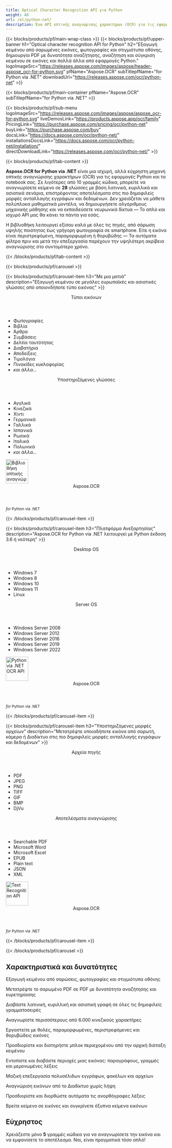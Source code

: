 ```yaml
---
title: Optical Character Recognition API για Python
weight: 40
url: /el/python-net/ 
description: Ένα API οπτικής αναγνώρισης χαρακτήρων (OCR) για τις εφαρμογές σας Python. Εξάγετε κείμενο από σαρώσεις και φωτογραφίες, δημιουργήστε αρχεία PDF με δυνατότητα αναζήτησης, φακέλους και αρχεία μαζικής επεξεργασίας και πολλά άλλα σε λιγότερες από 10 γραμμές κώδικα.
---
```


{{< blocks/products/pf/main-wrap-class >}}
{{< blocks/products/pf/upper-banner h1="Optical character recognition API for Python" h2="Εξαγωγή κειμένου από σαρωμένες εικόνες, φωτογραφίες και στιγμιότυπα οθόνης, δημιουργία PDF με δυνατότητα αναζήτησης, αναζήτηση και σύγκριση κειμένου σε εικόνες και πολλά άλλα από εφαρμογές Python." logoImageSrc="https://releases.aspose.com/images/aspose/header-aspose_ocr-for-python.svg" pfName="Aspose.OCR" subTitlepfName="for Python via .NET" downloadUrl="https://releases.aspose.com/ocr/python-net" >}}

{{< blocks/products/pf/main-container pfName="Aspose.OCR" subTitlepfName="for Python via .NET" >}}

{{< blocks/products/pf/sub-menu logoImageSrc="https://releases.aspose.com/images/aspose/aspose_ocr-for-python.svg" liveDemosLink="https://products.aspose.app/ocr/family" PricingLink="https://purchase.aspose.com/pricing/ocr/python-net" buyLink="https://purchase.aspose.com/buy" docsLink="https://docs.aspose.com/ocr/python-net/" installationsDocsLink="https://docs.aspose.com/ocr/python-net/installation/"  directDownloadLink="https://releases.aspose.com/ocr/python-net/" >}}

{{< blocks/products/pf/tab-content >}}
<p><b>Aspose.OCR for Python via .NET</b> είναι μια ισχυρή, αλλά εύχρηστη μηχανή οπτικής αναγνώρισης χαρακτήρων (OCR) για τις εφαρμογές Python και τα notebook σας. Σε λιγότερες από 10 γραμμές κώδικα, μπορείτε να αναγνωρίσετε κείμενο σε <b>28</b> γλώσσες με βάση λατινικά, κυριλλικά και ασιατικά σενάρια, επιστρέφοντας αποτελέσματα στις πιο δημοφιλείς μορφές ανταλλαγής εγγράφων και δεδομένων. Δεν χρειάζεται να μάθετε πολύπλοκα μαθηματικά μοντέλα, να δημιουργήσετε αλγόριθμους μηχανικής μάθησης και να εκπαιδεύσετε νευρωνικά δίκτυα &mdash; Το απλό και ισχυρό API μας θα κάνει τα πάντα για εσάς.</p>
<p>Η βιβλιοθήκη λειτουργεί εξίσου καλά με όλες τις πηγές, από σάρωση υψηλής ποιότητας έως γρήγορη φωτογραφία σε smartphone. Είτε η εικόνα είναι περιστρεφόμενη, παραμορφωμένη ή θορυβώδης &mdash; Τα αυτόματα φίλτρα πριν και μετά την επεξεργασία παρέχουν την υψηλότερη ακρίβεια αναγνώρισης στο συντομότερο χρόνο.</p>
{{< /blocks/products/pf/tab-content >}}

<!--Diagrams Start-->
{{< blocks/products/pf/carousel >}}

{{< blocks/products/pf/carousel-item h3="Με μια ματιά" description="Εξαγωγή κειμένου σε μεγάλες ευρωπαϊκές και ασιατικές γλώσσες από οποιονδήποτε τύπο εικόνας" >}}
<div class="diagram1 d1-python">
 <div class="d1-row">
  <div class="d1-col d1-left">
   <header>
    <i class="fa fa-image">
    </i>
    Τύποι εικόνων
   </header>
   <ul>
   <li>Φωτογραφίες</li>
    <li>Βιβλία</li>
    <li>Άρθρα</li>
    <li>Συμβάσεις</li>
    <li>Δελτία ταυτότητας</li>
    <li>Διαβατήρια</li>
    <li>Αποδείξεις</li>
    <li>Τιμολόγια</li>
    <li>Πινακίδες κυκλοφορίας</li>
    <li><i>και άλλα...</i></li>
   </ul>
  </div>
  <!--/left-->
  <div class="d1-col d1-right">
   <header>
    <i class="fa fa-language">
    </i>    
Υποστηριζόμενες γλώσσες
   </header>
   <ul>  
<li>Αγγλικά</li>
    <li>Κινεζικά</li>
    <li>Χίντι</li>
    <li>Γερμανικά</li>
    <li>Γαλλικά</li>
    <li>Ισπανικά</li>
    <li>Ρωσικά</li>
    <li>Ιταλικά</li>
    <li>Πολωνικά</li>
    <li><i>και άλλα...</i></li>
   </ul>
  </div>
  <!--/right-->
 </div>
 <!--/row-->
 <div class="d1-logo">
  <img width="70" height="75" alt="Βιβλιοθήκη οπτικής αναγνώρισης χαρακτήρων" src="https://releases.aspose.com/images/aspose/aspose_ocr-for-python.svg"/>
  <header>
   Aspose.OCR
  </header>
  <footer>
   <small>
    <em>
     for
    </em>
    Python via .NET
   </small>
  </footer>
 </div>
 <!--/logo-->
</div>

{{< /blocks/products/pf/carousel-item >}}

{{< blocks/products/pf/carousel-item h3="Πλατφόρμα Ανεξαρτησίας" description="Aspose.OCR for Python via .NET λειτουργεί με Python έκδοση 3.6 ή νεότερη" >}}
<div class="diagram1 d1-python">
 <div class="d1-row">
  <div class="d1-col d1-left">
   <header>
    <i class="fa fa-laptop">
    </i>
    Desktop OS
   </header>
   <ul>
    <li>Windows 7</li>
    <li>Windows 8</li>
    <li>Windows 10</li>
    <li>Windows 11</li>
	<li>Linux</li>
   </ul>  
  </div>
  <!--/left-->
  <div class="d1-col d1-right">
   <header>
    <i class="fa fa-server">
    </i>
    Server OS
   </header>
   <ul>
    <li>Windows Server 2008</li>
    <li>Windows Server 2012</li>
    <li>Windows Server 2016</li>
    <li>Windows Server 2019</li>
    <li>Windows Server 2022</li>
   </ul>
  </div>
  <!--/right-->
 </div>
 <!--/row-->
 <div class="d1-logo">
  <img width="70" height="75" alt="Python via .NET OCR API" src="https://releases.aspose.com/images/aspose/aspose_ocr-for-python.svg"/>
  <header>
   Aspose.OCR
  </header>
  <footer>
   <small>
    <em>
     for
    </em>
    Python via .NET
   </small>
  </footer>
 </div>
 <!--/logo-->
</div>

{{< /blocks/products/pf/carousel-item >}}

{{< blocks/products/pf/carousel-item h3="Υποστηριζόμενες μορφές αρχείων" description="Μετατρέψτε οποιαδήποτε εικόνα από σαρωτή, κάμερα ή Διαδίκτυο στις πιο δημοφιλείς μορφές ανταλλαγής εγγράφων και δεδομένων" >}}
<div class="diagram1 d2 d1-python">
 <div class="d1-row">
  <div class="d1-col d1-left">
   <header>
    <i class="fa fa-long-arrow-down">
    </i>    
Αρχεία πηγής
   </header>
   <ul>
    <li>PDF</li>
    <li>JPEG</li>
    <li>PNG</li>
    <li>TIFF</li>
    <li>GIF</li>
    <li>BMP</li>
    <li>DjVu</li>
   </ul>
  </div>
  <!--/left-->
<div class="d1-col d1-right">
   <header>
    <i class="fa fa-mail-forward">
    </i>    
Αποτελέσματα αναγνώρισης
   </header>
   <ul>
    <li>Searchable PDF</li>
    <li>Microsoft Word</li>
    <li>Microsoft Excel</li>
    <li>EPUB</li>
    <li>Plain text</li>
    <li>JSON</li>
    <li>XML</li>
   </ul>
  </div>
  <!--/right-->
 </div>
 <!--/row-->
 <div class="d1-logo">
  <img width="70" height="75" alt="Text Recognition API" src="https://releases.aspose.com/images/aspose/aspose_ocr-for-python.svg"/>
  <header>
   Aspose.OCR
  </header>
  <footer>
   <small>
    <em>
     for
    </em>
    Python via .NET
   </small>
  </footer>
 </div>
 <!--/logo-->
</div>

{{< /blocks/products/pf/carousel-item >}}

{{< /blocks/products/pf/carousel >}}
<!--Diagrams End-->

<!--Feature-section Start-->
<div class="container-fluid features-section bg-gray">
 <a class="anchor" id="features" name="features">
 </a>
 <div class="row">
  <div class="container">
   <h2 class="pr-ft">Χαρακτηριστικά και δυνατότητες</h2>
   <p>
   </p>
   <div class="col-lg-4">
    <em class="fa fa-image ico-blue fa-2x col-lg-2">
    </em>
    <p class="col-lg-10">Εξαγωγή κειμένου από σαρώσεις, φωτογραφίες και στιγμιότυπα οθόνης</p>
   </div>
   <div class="col-lg-4">
    <em class="fa fa-file-text-o ico-blue fa-2x col-lg-2">
    </em>
    <p class="col-lg-10">Μετατρέψτε το σαρωμένο PDF σε PDF με δυνατότητα αναζήτησης και ευρετηρίασης</p>
   </div>
   <div class="col-lg-4">
    <em class="fa fa-globe ico-blue fa-2x col-lg-2">
    </em>
    <p class="col-lg-10">Διαβάστε λατινική, κυριλλική και ασιατική γραφή σε όλες τις δημοφιλείς γραμματοσειρές</p>
   </div>
   <div class="col-lg-4">
    <em class="fa fa-language ico-blue fa-2x col-lg-2">
    </em>
    <p class="col-lg-10">Αναγνωρίστε περισσότερους από 6.000 κινεζικούς χαρακτήρες</p>
   </div>   
   <div class="col-lg-4">
    <em class="fa fa-eye ico-blue fa-2x col-lg-2">
    </em>
    <p class="col-lg-10">Εργαστείτε με θολές, παραμορφωμένες, περιστρεφόμενες και θορυβώδεις εικόνες</p>
   </div>
   <div class="col-lg-4">
    <em class="fa fa-indent ico-blue fa-2x col-lg-2">
    </em>
    <p class="col-lg-10">Προσδιορίστε και διατηρήστε μπλοκ περιεχομένου από την αρχική διάταξη κειμένου</p>
   </div>
   <div class="col-lg-4">
    <em class="fa fa-object-group ico-blue fa-2x col-lg-2">
    </em>
    <p class="col-lg-10">Εντοπίστε και διαβάστε περιοχές μιας εικόνας: παραγράφους, γραμμές και μεμονωμένες λέξεις</p>
   </div>
   <div class="col-lg-4">
    <em class="fa fa-folder-open ico-blue fa-2x col-lg-2">
    </em>
    <p class="col-lg-10">Μαζική επεξεργασία πολυσέλιδων εγγράφων, φακέλων και αρχείων</p>
   </div>
   <div class="col-lg-4">
    <em class="fa fa-link ico-blue fa-2x col-lg-2">
    </em>
    <p class="col-lg-10">Αναγνώριση εικόνων από το Διαδίκτυο χωρίς λήψη</p>
   </div>
   <div class="col-lg-4">
    <em class="fa fa-check ico-blue fa-2x col-lg-2">
    </em>
    <p class="col-lg-10">Προσδιορίστε και διορθώστε αυτόματα τις ανορθόγραφες λέξεις</p>
   </div>
   <div class="col-lg-4">
    <em class="fa fa-search ico-blue fa-2x col-lg-2">
    </em>
    <p class="col-lg-10">Βρείτε κείμενο σε εικόνες και συγκρίνετε έξυπνα κείμενα εικόνων</p>
   </div>  

<div class="col-lg-12">

<h2 class="h2title">Εύχρηστος</h2>

<p>Χρειάζεστε μόνο <b>5</b> γραμμές κώδικα για να αναγνωρίσετε την εικόνα και να εμφανίσετε το αποτέλεσμα. Ναι, είναι πραγματικά τόσο απλό!</p>

<!-- BEGIN LCS -->
<div class="ocr-lcs">
	<style>
		.ocr-lcs-controls {
			display: flex;
			flex-wrap: wrap;
		}

		.ocr-lcs-drop {
			cursor: pointer;
			display: flex;
			flex-direction: column;
			align-items: center;
			min-width: 350px;
			box-sizing: border-box;
			margin: 0 15px 15px 0;
			padding: 15px 15px 10px 15px;
			border: dashed 3px #73b5fb;
			border-radius: 10px;
			background-color: #ffffff;
		}

		.ocr-lcs-drop input {
			display: none;
		}

		.ocr-lcs-drop-preload {
			display: none;
		}

		.ocr-lcs-drop svg {
			width: 48px;
			margin-bottom: 5px;
			filter: invert(70%) sepia(12%) saturate(3506%) hue-rotate(183deg) brightness(101%) contrast(97%);
		}

		.ocr-lcs-drop span {
			font-size: 18px;
			text-align: center;
		}

		.ocr-lcs-filename {
			display: none;
		}

		.ocr-lcs-filename span {
			font-style: italic;
		}

		.ocr-lcs-recognizing {
			display: none;
		}

		.ocr-lcs-recognizing span {
			font-style: italic;
		}

		.ocr-lcs-mods {
			display: flex;
			flex-direction: column;
		}

		.ocr-lcs-mods > * {
			width: 150px;
			box-sizing: border-box;
		}

		.ocr-lcs-mods select {
			margin-bottom: 7px;
			padding: .6em 1.4em .5em .8em;
			border:  solid 2px #73b5fb;
			border-radius: .5em;
			line-height: 1.3;
			font-family: arial,sans-serif,-apple-system,BlinkMacSystemFont,segoe ui,Roboto,helvetica neue,apple color emoji,segoe ui emoji,segoe ui symbol;
			font-size: 16px;
			font-weight: 700;
			color: #73b5fb;
			-moz-appearance: none;
			-webkit-appearance: none;
			appearance: none;
			background-color: #ffffff;
			background-image: url('data:image/svg+xml;charset=US-ASCII,%3Csvg%20xmlns%3D%22http%3A%2F%2Fwww.w3.org%2F2000%2Fsvg%22%20width%3D%22292.4%22%20height%3D%22292.4%22%3E%3Cpath%20fill%3D%22%2373b5fb%22%20d%3D%22M287%2069.4a17.6%2017.6%200%200%200-13-5.4H18.4c-5%200-9.3%201.8-12.9%205.4A17.6%2017.6%200%200%200%200%2082.2c0%205%201.8%209.3%205.4%2012.9l128%20127.9c3.6%203.6%207.8%205.4%2012.8%205.4s9.2-1.8%2012.8-5.4L287%2095c3.5-3.5%205.4-7.8%205.4-12.8%200-5-1.9-9.2-5.5-12.8z%22%2F%3E%3C%2Fsvg%3E');
			background-repeat: no-repeat, repeat;
			background-position: right .7em top 50%, 0 0;
			background-size: .65em auto, 100%;
		}

		.ocr-lcs-mods select::-ms-expand {
			display: none;
		}

		.ocr-lcs-mods select:hover, .ocr-lcs-mods select:focus {
			border-color: #1a89d0;
			color: #1a89d0;
			background-image: url('data:image/svg+xml;charset=US-ASCII,%3Csvg%20xmlns%3D%22http%3A%2F%2Fwww.w3.org%2F2000%2Fsvg%22%20width%3D%22292.4%22%20height%3D%22292.4%22%3E%3Cpath%20fill%3D%22%231a89d0%22%20d%3D%22M287%2069.4a17.6%2017.6%200%200%200-13-5.4H18.4c-5%200-9.3%201.8-12.9%205.4A17.6%2017.6%200%200%200%200%2082.2c0%205%201.8%209.3%205.4%2012.9l128%20127.9c3.6%203.6%207.8%205.4%2012.8%205.4s9.2-1.8%2012.8-5.4L287%2095c3.5-3.5%205.4-7.8%205.4-12.8%200-5-1.9-9.2-5.5-12.8z%22%2F%3E%3C%2Fsvg%3E');
		}

		.ocr-lcs-mods select:focus {
			outline: none;
		}

		*[dir="rtl"] .ocr-lcs-mods select, :root:lang(ar) .ocr-lcs-mods select, :root:lang(iw) .ocr-lcs-mods select {
			background-position: left .7em top 50%, 0 0;
			padding: .6em .8em .5em 1.4em;
		}

		.ocr-lcs-mods select option {
			font-weight: normal;
			color: #4c4c4c;
		}

		.ocr-lcs-mods input {
			padding: 0.6em .6em;
			border: none;
			border-radius: .5em;
			box-shadow: inset 0 1px rgb(255 255 255 / 15%), 0 1px 1px rgb(0 0 0 / 8%);
			font-family: arial,sans-serif,-apple-system,BlinkMacSystemFont,segoe ui,Roboto,helvetica neue,apple color emoji,segoe ui emoji,segoe ui symbol;
			font-size: 16px;
			font-weight: 700;
			color: #ffffff;
			background-color: #1a89d0;
		}

		.ocr-lcs-mods input:hover {
			background-color: #3071a9;
			transition: all .3s ease;
			transition-property: all;
			transition-duration: 0.3s;
			transition-timing-function: ease;
			transition-delay: 0s;
		}

		.ocr-lcs-disabled {
			background-color: silver !important;
		}

		.ocr-lcs-disclaimer {
			font-size: 12px !important;
		}

		.ocr-lcs-result {
			position: fixed;
			top: 0px;
			right: 0px;
			bottom: 0px;
			left: 0px;
			background: rgba(0,0,0,0.8);
			z-index: 9998;
			-webkit-transition: opacity 400ms ease-in;
			-moz-transition: opacity 400ms ease-in;
			transition: opacity 400ms ease-in;
			display: none;
		}

		.ocr-lcs-result > div {
			width: 90vw;
			position: relative;
			margin: 10% auto;
			padding: 5px 20px 13px 20px;
			border-radius: 10px;
			background: #ffffff;
			pointer-events: auto;
		}

		.ocr-lcs-result header {
			position: relative;
			display: flex;
			justify-content: space-between;
			align-items: center;
			padding:  5px 0 10px 0;
			border-bottom: dotted 1px #1a89d0;
		}

		.ocr-lcs-result header span {
			font-size: 18px;
			font-weight: 700;
		}

		.ocr-lcs-result header i {
			cursor: pointer;
			color: #1a89d0;
			font-size: 24px !important;
		}

		.ocr-lcs-result header i:hover {
			color: #3071a9;
		}

		.ocr-lcs-result article {
			max-height: 500px;
			overflow: auto;
			margin: 25px 0 15px 0;
		}
	</style>
	<div class="ocr-lcs-controls">
		<div class="ocr-lcs-drop" onclick="OcrLcsUpload(this);" ondragover="event.preventDefault();" ondrop="OcrLcsDropped(event,this);">
			<input type="file" accept=".jpg,.jpeg,.png,.bmp,.tif,.tiff,.gif" onchange="OcrLcsFileSelected(this);" />
			<svg class="ocr-lcs-drop-preload" xmlns="http://www.w3.org/2000/svg" xmlns:xlink="http://www.w3.org/1999/xlink" viewBox="0 0 100 100"><g transform="translate(89,50)"><g transform="rotate(0)"><circle cx="0" cy="0" r="5" fill="#29c26a" fill-opacity="1"><animateTransform attributeName="transform" type="scale" begin="-0.8888888888888888s" values="2 2;1 1" keyTimes="0;1" dur="1s" repeatCount="indefinite"></animateTransform><animate attributeName="fill-opacity" keyTimes="0;1" dur="1s" repeatCount="indefinite" values="1;0" begin="-0.8888888888888888s"></animate></circle></g></g><g transform="translate(79.87573328164014,75.06871677777502)"><g transform="rotate(40)"><circle cx="0" cy="0" r="5" fill="#29c26a" fill-opacity="0.8888888888888888"><animateTransform attributeName="transform" type="scale" begin="-0.7777777777777778s" values="2 2;1 1" keyTimes="0;1" dur="1s" repeatCount="indefinite"></animateTransform><animate attributeName="fill-opacity" keyTimes="0;1" dur="1s" repeatCount="indefinite" values="1;0" begin="-0.7777777777777778s"></animate></circle></g></g><g transform="translate(56.772278929010284,88.40750236747611)"><g transform="rotate(80)"><circle cx="0" cy="0" r="5" fill="#29c26a" fill-opacity="0.7777777777777778"><animateTransform attributeName="transform" type="scale" begin="-0.6666666666666666s" values="2 2;1 1" keyTimes="0;1" dur="1s" repeatCount="indefinite"></animateTransform><animate attributeName="fill-opacity" keyTimes="0;1" dur="1s" repeatCount="indefinite" values="1;0" begin="-0.6666666666666666s"></animate></circle></g></g><g transform="translate(30.500000000000007,83.77499074759311)"><g transform="rotate(119.99999999999999)"><circle cx="0" cy="0" r="5" fill="#29c26a" fill-opacity="0.6666666666666666"><animateTransform attributeName="transform" type="scale" begin="-0.5555555555555556s" values="2 2;1 1" keyTimes="0;1" dur="1s" repeatCount="indefinite"></animateTransform><animate attributeName="fill-opacity" keyTimes="0;1" dur="1s" repeatCount="indefinite" values="1;0" begin="-0.5555555555555556s"></animate></circle></g></g><g transform="translate(13.351987789349579,63.33878558970109)"><g transform="rotate(160)"><circle cx="0" cy="0" r="5" fill="#29c26a" fill-opacity="0.5555555555555556"><animateTransform attributeName="transform" type="scale" begin="-0.4444444444444444s" values="2 2;1 1" keyTimes="0;1" dur="1s" repeatCount="indefinite"></animateTransform><animate attributeName="fill-opacity" keyTimes="0;1" dur="1s" repeatCount="indefinite" values="1;0" begin="-0.4444444444444444s"></animate></circle></g></g><g transform="translate(13.351987789349572,36.661214410298925)"><g transform="rotate(200)"><circle cx="0" cy="0" r="5" fill="#29c26a" fill-opacity="0.4444444444444444"><animateTransform attributeName="transform" type="scale" begin="-0.3333333333333333s" values="2 2;1 1" keyTimes="0;1" dur="1s" repeatCount="indefinite"></animateTransform><animate attributeName="fill-opacity" keyTimes="0;1" dur="1s" repeatCount="indefinite" values="1;0" begin="-0.3333333333333333s"></animate></circle></g></g><g transform="translate(30.499999999999982,16.2250092524069)"><g transform="rotate(239.99999999999997)"><circle cx="0" cy="0" r="5" fill="#29c26a" fill-opacity="0.3333333333333333"><animateTransform attributeName="transform" type="scale" begin="-0.2222222222222222s" values="2 2;1 1" keyTimes="0;1" dur="1s" repeatCount="indefinite"></animateTransform><animate attributeName="fill-opacity" keyTimes="0;1" dur="1s" repeatCount="indefinite" values="1;0" begin="-0.2222222222222222s"></animate></circle></g></g><g transform="translate(56.77227892901027,11.59249763252388)"><g transform="rotate(280)"><circle cx="0" cy="0" r="5" fill="#29c26a" fill-opacity="0.2222222222222222"><animateTransform attributeName="transform" type="scale" begin="-0.1111111111111111s" values="2 2;1 1" keyTimes="0;1" dur="1s" repeatCount="indefinite"></animateTransform><animate attributeName="fill-opacity" keyTimes="0;1" dur="1s" repeatCount="indefinite" values="1;0" begin="-0.1111111111111111s"></animate></circle></g></g><g transform="translate(79.87573328164014,24.931283222224955)"><g transform="rotate(320)"><circle cx="0" cy="0" r="5" fill="#29c26a" fill-opacity="0.1111111111111111"><animateTransform attributeName="transform" type="scale" begin="0s" values="2 2;1 1" keyTimes="0;1" dur="1s" repeatCount="indefinite"></animateTransform><animate attributeName="fill-opacity" keyTimes="0;1" dur="1s" repeatCount="indefinite" values="1;0" begin="0s"></animate></circle></g></g><!-- [ldio] generated by https://loading.io/ --></svg>
			<svg class="ocr-lcs-drop-icon" xmlns="http://www.w3.org/2000/svg" xmlns:xlink="http://www.w3.org/1999/xlink" viewBox="0 0 128 128"><path d="M80,0v32h32L80,0z M72,32V0H28c-6.63,0-12,5.37-12,12v104c0,6.62,5.37,12,12,12h72c6.63,0,12-5.37,12-12V40H80.22	C75.57,40,72,36.42,72,32z M88.03,86.03C87.07,87.43,85.55,88,84,88s-3.07-0.59-4.24-1.76L70,76.47V102c0,3.31-2.69,6-6,6	s-6-2.69-6-6V76.47l-9.76,9.76c-2.34,2.34-6.14,2.34-8.49,0s-2.34-6.14,0-8.49l20-20c2.34-2.34,6.14-2.34,8.49,0l20,20	C90.57,80.1,90.57,83.9,88.03,86.03z"/></svg>
			<span class="ocr-lcs-filename">Έτοιμος να αναγνωρίσει <span></span></span>
			<span class="ocr-lcs-recognizing">Αναγνωρίζοντας <span></span></span>
			<span class="ocr-lcs-hint">Ρίξτε ένα αρχείο εδώ ή κάντε κλικ για περιήγηση *</span>
		</div>
		<div class="ocr-lcs-mods">
			<select name="language">
				<!--<option value="39">Albanian</option>-->
				<!--<option value="24">Arabic</option>-->
				<!--<option value="45">Azerbaijani </option>-->
				<!--<option value="27">Bengali</option>-->
				<option value="44">Bulgarian</option>
				<option value="22">Chinese</option>
				<option value="17">Croatian</option>
				<option value="18">Czech</option>
				<option value="13">Danish</option>
				<option value="10">Dutch</option>
				<option value="1" selected="selected">English</option>
				<option value="20">Estonian</option>
				<option value="15">Finnish</option>
				<option value="3">French</option>
				<!--<option value="43">Georgian</option>-->
				<option value="2">German</option>
				<!--<option value="36">Greek</option>-->
				<!--<option value="34">Hebrew</option>-->
				<option value="25">Hindi</option>
				<!--<option value="33">Indonesian</option>-->
				<option value="4">Italian</option>
				<!--<option value="37">Japanese</option>-->
				<!--<option value="40">Latin</option>-->
				<!--<option value="35">Javanese</option>-->
				<!--<option value="32">Korean</option>-->
				<option value="12">Latvian</option>
				<option value="11">Lithuanian</option>
				<option value="14">Norwegian</option>
				<!--<option value="38">Persian</option>-->
				<option value="7">Polish</option>
				<option value="6">Portuguese</option>
				<option value="21">Romanian</option>
				<option value="23">Russian</option>
				<option value="16">Serbian</option>
				<option value="9">Slovak</option>
				<option value="8">Slovenian</option>
				<option value="5">Spanish</option>
				<option value="19">Swedish</option>
				<!--<option value="28">Tibetan</option>-->
				<!--<option value="29">Thai</option>-->
				<!--<option value="31">Turkish</option>-->
				<option value="26">Ukrainian</option>
				<!--<option value="30">Urdu</option>-->
				<!--<option value="42">Uzbek</option>-->
				<!--<option value="41">Vietnamese</option>-->
			</select>
			<input type="button" value="Run code" class="ocr-lcs-recognize ocr-lcs-disabled" onclick="OcrLcsRecognize(this)" />
		</div>
	</div>


	<p class="ocr-lcs-disclaimer">* Ανεβάζοντας τα αρχεία σας ή χρησιμοποιώντας την υπηρεσία συμφωνείτε με εμάς <a href="https://about.aspose.com/legal/terms-of-use" rel="nofollow noreferrer" target="_blank">Όροι χρήσης</a> και <a href="https://about.aspose.com/legal/privacy-policy" rel="nofollow noreferrer" target="_blank">Πολιτική Απορρήτου</a>.</p>
<div id="code" class="codeblock"><h3>Ζωντανό δείγμα κώδικα - Python 3</h3><pre><code class="cs hljs csharp"><span class="hljs-comment"># Εκκινήστε τον κινητήρα OCR</span>
recognitionEngine = AsposeOcr()
<span class="hljs-comment"># Προσθήκη εικόνας σε παρτίδα</span>
input = OcrInput(InputType.SINGLE_IMAGE)
input.add("<span class="ocr-lcs-code-filename-placeholder">sample.png</span><span class="ocr-lcs-code-filename-actual"></span>")
<span class="hljs-comment"># Εξαγωγή κειμένου από την εικόνα</span>
result = recognitionEngine.recognize(input)
<span class="hljs-comment"># Εμφάνιση του αποτελέσματος αναγνώρισης</span>
print(result[0].recognition_text)</code></pre></div>
	<div class="ocr-lcs-result" onclick="OcrLcsCurtainClick(this)">
		<div>
			<header>
				<span>Recognition result</span>
				<i class="fa fa-times" onclick="OcrLcsCloseResult(this);"></i>
			</header>
			<article>&nbsp;</article>
		</div>
	</div>
	<script>
		function OcrLcsUpload(obj)
		{
			let fileInput = $(obj).children("input[type='file']")[0];
			fileInput.click();
		}

		function OcrLcsDropped(event, obj)
		{
			let fileInput = $(obj).children("input[type='file']")[0];
			fileInput.files = event.dataTransfer.files;
			OcrLcsFileSelected(fileInput);
			event.preventDefault();
			return false;
		}

		function OcrLcsFileSelected(obj)
		{
			if(obj.files.length > 0)
			{
				let fileName = obj.value.replace(/.*[\/\\]/, "");
				$(obj).closest(".ocr-lcs-controls").find(".ocr-lcs-recognize").removeClass("ocr-lcs-disabled");
				$(obj).siblings(".ocr-lcs-filename").show().children("span").text(fileName);
				$(obj).siblings(".ocr-lcs-recognizing").children("span").text(fileName);
				$(obj).closest(".ocr-lcs").find(".ocr-lcs-code-filename-placeholder").hide();
				$(obj).closest(".ocr-lcs").find(".ocr-lcs-code-filename-actual").text(fileName).show();
			}
		}

		function OcrLcsRecognize(obj)
		{
			let button = $(obj);
			if(button.hasClass("ocr-lcs-disabled")) return false;
			let icon = button.closest(".ocr-lcs-controls").find(".ocr-lcs-drop-icon");
			let preloader = button.closest(".ocr-lcs-controls").find(".ocr-lcs-drop-preload");
			let recognizingField = button.closest(".ocr-lcs-controls").find(".ocr-lcs-recognizing");
			let filenameField = button.closest(".ocr-lcs-controls").find(".ocr-lcs-filename");
			let hint = button.closest(".ocr-lcs-controls").find(".ocr-lcs-hint");
			preloader.show();
			recognizingField.show();
			icon.hide();
			filenameField.hide();
			hint.hide();
			button.addClass("ocr-lcs-disabled");
			let lang = button.siblings("select").val();
			let file = button.closest(".ocr-lcs-controls").find("input[type='file']")[0].files[0];
			let payload = new FormData();
			payload.append("language", lang);
			payload.append("attachfile", file);
			$.ajax({
				url: "https://api.products.aspose.app/ocr/conversion/RecognizeImageFromVidget",
				type: "POST",
				data: payload,
				processData: false,
				contentType: false
			}).done(function(data){
				let resultDialog = button.closest(".ocr-lcs").find(".ocr-lcs-result");
				let output = data.replace(/(?:\r\n|\r|\n)/g, "<br />");
				resultDialog.find("article").html(output);
				resultDialog.slideDown(200);
			}).fail(function(jqxhr,textStatus,error){
				console.log(`[${textStatus}] ${error}`);
			}).always(function(){
				preloader.hide();
				recognizingField.hide();
				icon.show();
				hint.show();
				button.closest(".ocr-lcs-controls").find("input[type='file']")[0].value = null;
				$(obj).closest(".ocr-lcs").find(".ocr-lcs-code-filename-placeholder").show();
				$(obj).closest(".ocr-lcs").find(".ocr-lcs-code-filename-actual").hide();
			});
		}

		function OcrLcsCurtainClick(obj)
		{
			if($(event.target).is(".ocr-lcs-result")) $(obj).hide();
		}

		function OcrLcsCloseResult(obj)
		{
			$(obj).closest(".ocr-lcs-result").slideUp(200);
		}
	</script>
</div>
<!-- END LCS -->

</div>

<div class="col-lg-12">
<h2 class="h2title">28 γλώσσες αναγνώρισης</h2>
<p>To <b>Aspose.OCR for Python via .NET</b> μπορεί να αναγνωρίσει μεγάλο αριθμό γλωσσών και όλα τα δημοφιλή σενάρια γραφής, συμπεριλαμβανομένων κειμένων με μικτές γλώσσες:</p>
<ul>
<li><b>Εκτεταμένο λατινικό αλφάβητο</b>: Κροατικά, Τσέχικα, Δανικά, Ολλανδικά, Αγγλικά (συμπεριλαμβανομένης της χειρόγραφης γραφής), Εσθονικά, Φινλανδικά, Γαλλικά, Γερμανικά, Ιταλικά, Λετονικά, Λιθουανικά, Νορβηγικά, Πολωνικά, Πορτογαλικά, Ρουμανικά , Σλοβακικά, Σλοβενικά, Ισπανικά, Σουηδικά.</li>
<li><b>Κυριλλικό αλφάβητο</b>: Λευκορωσικά, Βουλγαρικά, Καζακικά, Ρώσικα, Σερβικά, Ουκρανικά.</li>
<li><b>Κινεζικά</b>: περισσότεροι από 6.000 χαρακτήρες.</li>
<li><b>Χίντι</b></li>
</ul>
<p>Μπορείτε επίσης να διαβάσετε κείμενα σε άλλες γλώσσες που βασίζονται σε εκτεταμένα λατινικά και κυριλλικά, ακόμα κι αν δεν υποστηρίζονται άμεσα από τη μηχανή OCR. Για παράδειγμα, λατινικά, βιετναμέζικα, γαελικά και ούτω καθεξής.</p>
</div>

<div class="col-lg-12">
<h2 class="h2title">Ισχυρά φίλτρα επεξεργασίας</h2>
<p>Η ακρίβεια και η αξιοπιστία της οπτικής αναγνώρισης χαρακτήρων εξαρτάται σε μεγάλο βαθμό από την ποιότητα της αρχικής εικόνας. Το <b>Aspose.OCR for Python via .NET</b> προσφέρει έναν μεγάλο αριθμό πλήρως αυτοματοποιημένων και μη αυτόματων φίλτρων επεξεργασίας εικόνας που βελτιώνουν μια εικόνα πριν σταλεί στη μηχανή OCR:</p>
<ul>
<li>Αυτόματη ευθυγράμμιση εικόνων που είναι ευθυγραμμισμένες σε μια μικρή γωνία προς την οριζόντια.</li>
<li>Χειροκίνητη περιστροφή εικόνων με έντονη λοξή.</li>
<li>Αφαιρέστε αυτόματα τη βρωμιά, τα σημεία, τις γρατσουνιές, τη λάμψη, τις ανεπιθύμητες κλίσεις και άλλους θορύβους.</li>
<li>Προσαρμόστε αυτόματα την αντίθεση της εικόνας.</li>
<li>Αυτόματη αναβάθμιση ή μη αυτόματη αλλαγή μεγέθους της εικόνας.</li>
<li>Μετατροπή εικόνων σε ασπρόμαυρες ή σε κλίμακα του γκρι.</li>
<li>Αντιστρέψτε τα χρώματα της εικόνας έτσι ώστε οι φωτεινές περιοχές να εμφανίζονται σκοτεινές και οι σκοτεινές περιοχές να εμφανίζονται ανοιχτές.</li>
<li>Αυξήστε το πάχος των χαρακτήρων σε μια εικόνα.</li>
<li>Θολώστε τις θορυβώδεις εικόνες διατηρώντας τις άκρες των γραμμάτων.</li>
<li>Ισιώστε την καμπυλότητα της σελίδας και διορθώστε την παραμόρφωση του φακού της κάμερας για φωτογραφίες σελίδας.</li>
</ul>
<p>Αυτά τα φίλτρα μπορούν να συνδυαστούν και να εφαρμοστούν σε ολόκληρη την εικόνα ή μόνο σε επιλεγμένες περιοχές της εικόνας, καθώς και σε ομαδική επεξεργασία. Όχι μόνο μπορείτε να βελτιστοποιήσετε την προεπεξεργασία στη γραμμή αναγνώρισης, αλλά μπορείτε επίσης να αποθηκεύσετε επεξεργασμένες εικόνες για εμφάνιση, αποθήκευση στην προσωρινή μνήμη και εντοπισμό σφαλμάτων.</p>
</div>

<div class="col-lg-12">
<h2 class="h2title">Βελτιστοποιημένο για συγκεκριμένους τύπους εγγράφων</h2>
<p><b>Aspose.OCR for Python via .NET</b> προσφέρει ειδικά εκπαιδευμένα νευρωνικά δίκτυα για την εξαγωγή κειμένου από ορισμένους τύπους εικόνων με μέγιστη ακρίβεια:</p>
<ul>
<li>Σαρωμένα ή φωτογραφημένα δελτία ταυτότητας και διαβατήρια.</li>
<li>Πινακίδες κυκλοφορίας οχημάτων.</li>
<li>Τιμολόγια.</li>
<li>Αποδείξεις.</li>
</div>

<div class="col-lg-12">
<h2 class="h2title">Ενσωματωμένος ορθογραφικός έλεγχος</h2>
<p>Αν και το <b>Aspose.OCR for Python via .NET</b> παρέχει υψηλή ακρίβεια αναγνώρισης, τα ελαττώματα εκτύπωσης, η βρωμιά ή οι μη τυπικές γραμματοσειρές ενδέχεται να προκαλέσουν εσφαλμένη αναγνώριση ορισμένων χαρακτήρων ή λέξεων. Για περαιτέρω βελτίωση των αποτελεσμάτων αναγνώρισης, μπορείτε να ενεργοποιήσετε τον ορθογραφικό έλεγχο, ο οποίος εντοπίζει και διορθώνει αυτόματα τα ορθογραφικά λάθη με βάση την επιλεγμένη γλώσσα αναγνώρισης.</p>
<p>Εάν το αναγνωρισμένο κείμενο περιέχει εξειδικευμένη ορολογία, συντομογραφίες και άλλες λέξεις που δεν υπάρχουν σε κοινά ορθογραφικά λεξικά, μπορείτε να παρέχετε τις δικές σας λίστες λέξεων.</p>
</div>

<div class="col-lg-12">
<h2 class="h2title">Δημιουργία PDF με δυνατότητα αναζήτησης</h2>
<p>Ακόμη και με την υψηλότερη ακρίβεια αναγνώρισης, η αρχική εικόνα μπορεί να περιέχει πολλές σημαντικές μη κειμενικές πληροφορίες ή απλώς να έχει μεγάλη ιστορική αξία. Το <b>Aspose.OCR for Python via .NET</b> προσφέρει μια απλή και κομψή λύση για να συνδυάσετε τα καλύτερα και των δύο κόσμων. Εξάγουμε κείμενο από μια εικόνα, ένα έγγραφο PDF ή ένα πακέτο αρχείου και το τοποθετούμε ως αόρατο στρώμα κειμένου πάνω από τις αρχικές εικόνες. Το αποτέλεσμα αποθηκεύεται σε μορφή PDF, που είναι το βιομηχανικό πρότυπο για την αποθήκευση και την κοινή χρήση εγγράφων. Τα αρχεία που προκύπτουν μπορούν να αναζητηθούν και να ευρετηριαστούν και το κείμενο μπορεί να επιλεγεί και να αντιγραφεί με τον ίδιο τρόπο όπως εάν επιλέξατε και αντιγράψατε τους αρχικούς χαρακτήρες.</p>
</div>

<div class="col-lg-12">
<h2 class="h2title">Μαζική αναγνώριση</h2>
<p><b>Aspose.OCR for Python via .NET</b> σας επιτρέπει να αναγνωρίζετε πολλά αρχεία, ανεξάρτητα από τον αριθμό και τον τύπο τους, τόσο απλά όσο η ανάγνωση μιας μεμονωμένης εικόνας. Με μία κλήση API, μπορείτε να αναγνωρίσετε πολλές σελίδες από έναν σαρωτή αυτόματης τροφοδοσίας ή να εξαγάγετε πινακίδες κυκλοφορίας οχημάτων από αυτόματες κάμερες κυκλοφορίας.</p>
<p>Τα αποτελέσματα μπορούν να αποθηκευτούν ως έγγραφο PDF με δυνατότητα αναζήτησης ή υπολογιστικά φύλλα ή να επιστραφούν ως απλό κείμενο, JSON ή XML για περαιτέρω ανάλυση.</p>
</div>

  </div>
 </div>
</div>
<!--Feature-section End-->

{{< /blocks/products/pf/main-container >}}


{{< blocks/products/pf/support-learning-resources >}}
{{< blocks/products/pf/slr-tab tabTitle="Πόροι μάθησης" tabId="resources" >}}
{{< blocks/products/pf/slr-element name="Τεκμηρίωση" href="https://docs.aspose.com/ocr/python-net/" >}}
{{< blocks/products/pf/slr-element name="Αποθήκη" href="https://repository.aspose.com/ocr/" >}}
{{< blocks/products/pf/slr-element name="Εκπαιδευτικά βίντεο" href="https://www.youtube.com/user/asposevideo" >}}
{{< /blocks/products/pf/slr-tab >}}

{{< blocks/products/pf/slr-tab tabTitle="Υποστήριξη προιόντος" tabId="support" >}}
{{< blocks/products/pf/slr-element name="Δωρεάν Υποστήριξη" href="https://forum.aspose.com/c/ocr" >}}
{{< blocks/products/pf/slr-element name="Υποστήριξη επί πληρωμή" href="https://helpdesk.aspose.com/" >}}
{{< blocks/products/pf/slr-element name="Ιστολόγιο" href="https://blog.aspose.com/category/ocr/" >}}
{{< blocks/products/pf/slr-element name="Σημειώσεις έκδοσης" href="https://releases.aspose.com/ocr/python-net/release-notes/latest/" >}}
{{< /blocks/products/pf/slr-tab >}}

{{< blocks/products/pf/slr-tab tabTitle="Γιατί Aspose.OCR for Python via .NET;" tabId="success-stories" >}}
{{< blocks/products/pf/slr-element name="Λίστα Πελατών" href="https://company.aspose.com/customers" >}}
{{< blocks/products/pf/slr-element name="Ιστορίες επιτυχίας" href="https://company.aspose.com/customers/success-stories/" >}}
{{< /blocks/products/pf/slr-tab >}}

{{< /blocks/products/pf/support-learning-resources >}}

{{< blocks/products/pf/download-section downloadFreeTrialLink="https://releases.aspose.com/el/ocr/python-net" pricingInformationLink="https://purchase.aspose.com/pricing/ocr/python-net" >}}

{{< blocks/products/pf/offers-section pfName="Aspose.OCR" description="Το Aspose προσφέρει επίσης εγγενή API OCR για άλλες δημοφιλείς γλώσσες προγραμματισμού:" >}}

    {{< blocks/products/pf/offers-section-item link="/ocr/java/" imgSrc="https://www.aspose.cloud/templates/aspose/img/products/ocr/aspose_ocr-for-java.svg" sdkName="Java" >}}
    {{< blocks/products/pf/offers-section-item link="/ocr/cpp/" imgSrc="https://www.aspose.cloud/templates/aspose/img/products/ocr/aspose_ocr-for-cpp.svg" sdkName="C++" >}}
     {{< blocks/products/pf/offers-section-item link="/ocr/net/" imgSrc="https://www.aspose.cloud/templates/aspose/img/products/ocr/aspose_ocr-for-net.svg" sdkName=".NET" >}}

{{< /blocks/products/pf/offers-section >}}

{{< /blocks/products/pf/main-wrap-class >}}